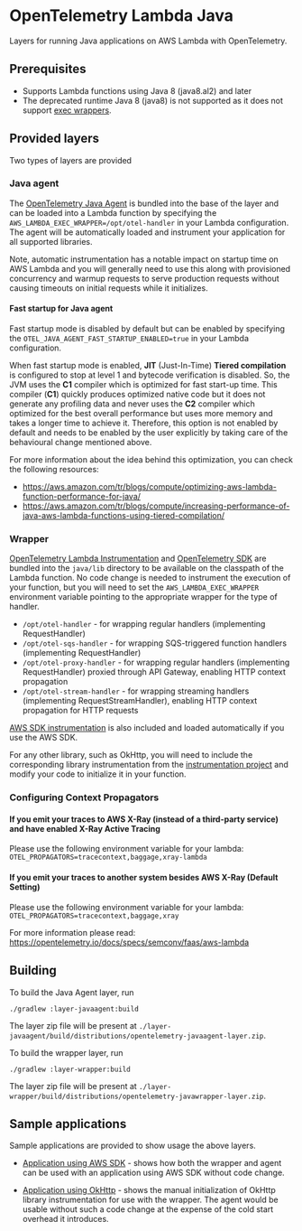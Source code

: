 # OpenTelemetry Lambda Java

Layers for running Java applications on AWS Lambda with OpenTelemetry.

## Prerequisites

- Supports Lambda functions using Java 8 (java8.al2) and later
- The deprecated runtime Java 8 (java8) is not supported as it does not support [exec wrappers](https://docs.aws.amazon.com/lambda/latest/dg/runtimes-modify.html#runtime-wrapper).

## Provided layers

Two types of layers are provided

### Java agent

The [OpenTelemetry Java Agent](https://github.com/open-telemetry/opentelemetry-java-instrumentation)
is bundled into the base of the layer and can be loaded into a Lambda function by specifying the
`AWS_LAMBDA_EXEC_WRAPPER=/opt/otel-handler` in your Lambda configuration. The agent will be automatically
loaded and instrument your application for all supported libraries.

Note, automatic instrumentation has a notable impact on startup time on AWS Lambda and you will
generally need to use this along with provisioned concurrency and warmup requests to serve production
requests without causing timeouts on initial requests while it initializes.

#### Fast startup for Java agent

Fast startup mode is disabled by default but can be enabled by specifying the `OTEL_JAVA_AGENT_FAST_STARTUP_ENABLED=true`
in your Lambda configuration.

When fast startup mode is enabled, **JIT** (Just-In-Time) **Tiered compilation** is configured to stop at level 1 
and bytecode verification is disabled. So, the JVM uses the **C1** compiler which is optimized for fast start-up time. 
This compiler (**C1**) quickly produces optimized native code 
but it does not generate any profiling data and never uses the **C2** compiler 
which optimized for the best overall performance but uses more memory and takes a longer time to achieve it.
Therefore, this option is not enabled by default and needs to be enabled by the user explicitly 
by taking care of the behavioural change mentioned above.

For more information about the idea behind this optimization, you can check the following resources:
- https://aws.amazon.com/tr/blogs/compute/optimizing-aws-lambda-function-performance-for-java/
- https://aws.amazon.com/tr/blogs/compute/increasing-performance-of-java-aws-lambda-functions-using-tiered-compilation/

### Wrapper

[OpenTelemetry Lambda Instrumentation](https://github.com/open-telemetry/opentelemetry-java-instrumentation/tree/main/instrumentation/aws-lambda-1.0/library)
and [OpenTelemetry SDK](https://github.com/open-telemetry/opentelemetry-java) are bundled into the
`java/lib` directory to be available on the classpath of the Lambda function. No code change is
needed to instrument the execution of your function, but you will need to set the `AWS_LAMBDA_EXEC_WRAPPER`
environment variable pointing to the appropriate wrapper for the type of handler.

- `/opt/otel-handler` - for wrapping regular handlers (implementing RequestHandler)
- `/opt/otel-sqs-handler` - for wrapping SQS-triggered function handlers (implementing RequestHandler)
- `/opt/otel-proxy-handler` - for wrapping regular handlers (implementing RequestHandler) proxied through API Gateway, enabling HTTP context propagation
- `/opt/otel-stream-handler` - for wrapping streaming handlers (implementing RequestStreamHandler), enabling HTTP context propagation for HTTP requests

[AWS SDK instrumentation](https://github.com/open-telemetry/opentelemetry-java-instrumentation/tree/main/instrumentation/aws-sdk/aws-sdk-2.2/library) is also
included and loaded automatically if you use the AWS SDK.

For any other library, such as OkHttp, you will need to include the corresponding library instrumentation
from the [instrumentation project](https://github.com/open-telemetry/opentelemetry-java-instrumentation) and
modify your code to initialize it in your function.

### Configuring Context Propagators

#### If you emit your traces to AWS X-Ray (instead of a third-party service) and have enabled X-Ray Active Tracing
Please use the following environment variable for your lambda:
`OTEL_PROPAGATORS=tracecontext,baggage,xray-lambda`

#### If you emit your traces to another system besides AWS X-Ray (Default Setting)
Please use the following environment variable for your lambda:
`OTEL_PROPAGATORS=tracecontext,baggage,xray`


For more information please read: https://opentelemetry.io/docs/specs/semconv/faas/aws-lambda

## Building

To build the Java Agent layer, run

```
./gradlew :layer-javaagent:build
```

The layer zip file will be present at `./layer-javaagent/build/distributions/opentelemetry-javaagent-layer.zip`.

To build the wrapper layer, run

```
./gradlew :layer-wrapper:build
```

The layer zip file will be present at `./layer-wrapper/build/distributions/opentelemetry-javawrapper-layer.zip`.

## Sample applications

Sample applications are provided to show usage the above layers.

- [Application using AWS SDK](./sample-apps/aws-sdk) - shows how both the wrapper and agent can be used
  with an application using AWS SDK without code change.

- [Application using OkHttp](./sample-apps/okhttp) - shows the manual initialization of OkHttp
  library instrumentation for use with the wrapper. The agent would be usable without such a code change
  at the expense of the cold start overhead it introduces.
